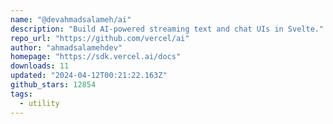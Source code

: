 ```yaml
---
name: "@devahmadsalameh/ai"
description: "Build AI-powered streaming text and chat UIs in Svelte."
repo_url: "https://github.com/vercel/ai"
author: "ahmadsalamehdev"
homepage: "https://sdk.vercel.ai/docs"
downloads: 11
updated: "2024-04-12T00:21:22.163Z"
github_stars: 12854
tags: 
  - utility
---
```

